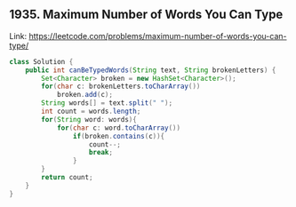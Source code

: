 ## 1935. Maximum Number of Words You Can Type
Link: https://leetcode.com/problems/maximum-number-of-words-you-can-type/

```java
class Solution {
    public int canBeTypedWords(String text, String brokenLetters) {
        Set<Character> broken = new HashSet<Character>();
        for(char c: brokenLetters.toCharArray())
            broken.add(c);
        String words[] = text.split(" ");
        int count = words.length;
        for(String word: words){
            for(char c: word.toCharArray())
                if(broken.contains(c)){
                    count--;
                    break;
                }
        }
        return count;
    }
}

```